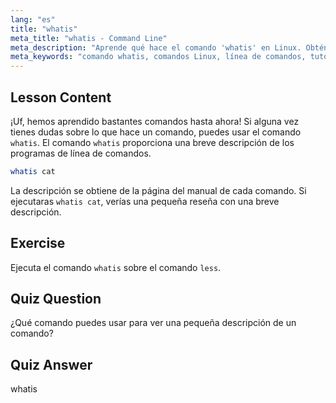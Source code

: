 ```yaml
---
lang: "es"
title: "whatis"
meta_title: "whatis - Command Line"
meta_description: "Aprende qué hace el comando 'whatis' en Linux. Obtén descripciones breves de comandos rápidamente. Esencial para que los principiantes entiendan los comandos de Linux."
meta_keywords: "comando whatis, comandos Linux, línea de comandos, tutorial Linux, Linux para principiantes, descripción de comando, guía Linux"
---
```


## Lesson Content

¡Uf, hemos aprendido bastantes comandos hasta ahora! Si alguna vez tienes dudas sobre lo que hace un comando, puedes usar el comando `whatis`. El comando `whatis` proporciona una breve descripción de los programas de línea de comandos.

```bash
whatis cat
```

La descripción se obtiene de la página del manual de cada comando. Si ejecutaras `whatis cat`, verías una pequeña reseña con una breve descripción.

## Exercise

Ejecuta el comando `whatis` sobre el comando `less`.

## Quiz Question

¿Qué comando puedes usar para ver una pequeña descripción de un comando?

## Quiz Answer

whatis
